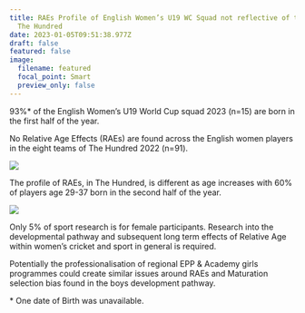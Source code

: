 ```yaml
---
title: RAEs Profile of English Women’s U19 WC Squad not reflective of that in
  The Hundred
date: 2023-01-05T09:51:38.977Z
draft: false
featured: false
image:
  filename: featured
  focal_point: Smart
  preview_only: false
---
```

93%* of the English Women’s U19 World Cup squad 2023 (n=15) are born in the first half of the year.

No Relative Age Effects (RAEs) are found across the English women players in the eight teams of The Hundred 2022 (n=91).

![](women-s-the-hundred-players-2022-n-91-u19-world-cup-squad-2023-n-15-by-birth-quarter.png)

The profile of RAEs, in The Hundred, is different as age increases with 60% of players age 29-37 born in the second half of the year.

![](england-women-in-the-hundred-2022-by-age-tertiles-for-semester-.png)

Only 5% of sport research is for female participants. Research into the developmental pathway and subsequent long term effects of Relative Age within women’s cricket and sport in general is required. 

Potentially the professionalisation of regional EPP & Academy girls programmes could create similar issues around RAEs and Maturation selection bias found in the boys development pathway. 

\* One date of Birth was unavailable.